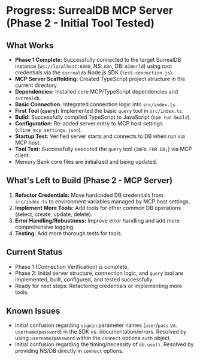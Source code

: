 # Progress: SurrealDB MCP Server (Phase 2 - Initial Tool Tested)

## What Works

*   **Phase 1 Complete:** Successfully connected to the target SurrealDB instance (`ws://localhost:8000`, NS: `n8n`, DB: `AIWorld`) using root credentials via the `surrealdb` Node.js SDK (`test-connection.js`).
*   **MCP Server Scaffolding:** Created TypeScript project structure in the current directory.
*   **Dependencies:** Installed core MCP/TypeScript dependencies and `surrealdb`.
*   **Basic Connection:** Integrated connection logic into `src/index.ts`.
*   **First Tool (`query`):** Implemented the basic `query` tool in `src/index.ts`.
*   **Build:** Successfully compiled TypeScript to JavaScript (`npm run build`).
*   **Configuration:** Re-added server entry to MCP host settings (`cline_mcp_settings.json`).
*   **Startup Test:** Verified server starts and connects to DB when run via MCP host.
*   **Tool Test:** Successfully executed the `query` tool (`INFO FOR DB;`) via MCP client.
*   Memory Bank core files are initialized and being updated.

## What's Left to Build (Phase 2 - MCP Server)

1.  **Refactor Credentials:** Move hardcoded DB credentials from `src/index.ts` to environment variables managed by MCP host settings.
2.  **Implement More Tools:** Add tools for other common DB operations (select, create, update, delete).
3.  **Error Handling/Robustness:** Improve error handling and add more comprehensive logging.
4.  **Testing:** Add more thorough tests for tools.

## Current Status

*   Phase 1 (Connection Verification) is complete.
*   Phase 2: Initial server structure, connection logic, and `query` tool are implemented, built, configured, and tested successfully.
*   Ready for next steps: Refactoring credentials or implementing more tools.

## Known Issues

*   Initial confusion regarding `signin` parameter names (`user`/`pass` vs. `username`/`password`) in the SDK vs. documentation/errors. Resolved by using `username`/`password` within the `connect` options `auth` object.
*   Initial confusion regarding the timing/necessity of `db.use()`. Resolved by providing NS/DB directly in `connect` options.
